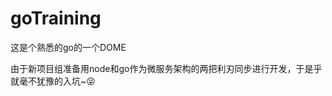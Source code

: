 # goTraining
这是个熟悉的go的一个DOME

由于新项目组准备用node和go作为微服务架构的两把利刃同步进行开发，于是乎就毫不犹豫的入坑~:stuck_out_tongue_closed_eyes:
